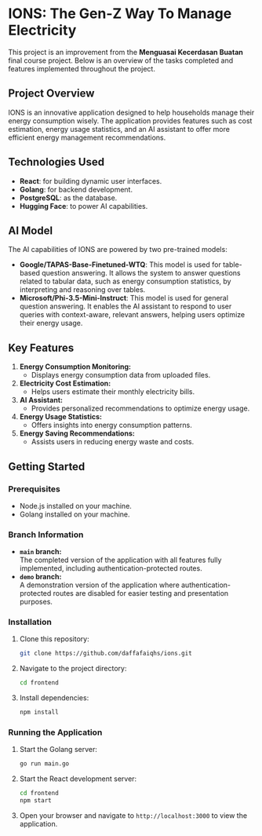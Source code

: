 # IONS: The Gen-Z Way To Manage Electricity

This project is an improvement from the **Menguasai Kecerdasan Buatan** final course project. Below is an overview of the tasks completed and features implemented throughout the project.

## Project Overview

IONS is an innovative application designed to help households manage their energy consumption wisely. The application provides features such as cost estimation, energy usage statistics, and an AI assistant to offer more efficient energy management recommendations.

## Technologies Used

- **React**: for building dynamic user interfaces.
- **Golang**: for backend development.
- **PostgreSQL**: as the database.
- **Hugging Face**: to power AI capabilities.

## AI Model

The AI capabilities of IONS are powered by two pre-trained models:

- **Google/TAPAS-Base-Finetuned-WTQ**: This model is used for table-based question answering. It allows the system to answer questions related to tabular data, such as energy consumption statistics, by interpreting and reasoning over tables.
- **Microsoft/Phi-3.5-Mini-Instruct**: This model is used for general question answering. It enables the AI assistant to respond to user queries with context-aware, relevant answers, helping users optimize their energy usage.

## Key Features

1. **Energy Consumption Monitoring:**
   - Displays energy consumption data from uploaded files.
2. **Electricity Cost Estimation:**
   - Helps users estimate their monthly electricity bills.
3. **AI Assistant:**
   - Provides personalized recommendations to optimize energy usage.
4. **Energy Usage Statistics:**
   - Offers insights into energy consumption patterns.
5. **Energy Saving Recommendations:**
   - Assists users in reducing energy waste and costs.

## Getting Started

### Prerequisites

- Node.js installed on your machine.
- Golang installed on your machine.

### Branch Information

- **`main` branch:**  
  The completed version of the application with all features fully implemented, including authentication-protected routes.
- **`demo` branch:**  
  A demonstration version of the application where authentication-protected routes are disabled for easier testing and presentation purposes.

### Installation

1. Clone this repository:
   ```bash
   git clone https://github.com/daffafaiqhs/ions.git
   ```
2. Navigate to the project directory:
   ```bash
   cd frontend
   ```
3. Install dependencies:
   ```bash
   npm install
   ```

### Running the Application

1. Start the Golang server:
   ```bash
   go run main.go
   ```
2. Start the React development server:
   ```bash
   cd frontend
   npm start
   ```
3. Open your browser and navigate to `http://localhost:3000` to view the application.
